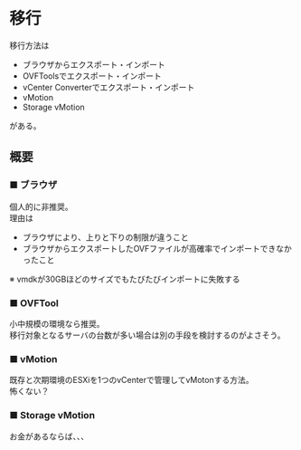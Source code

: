 # 移行
移行方法は
- ブラウザからエクスポート・インポート
- OVFToolsでエクスポート・インポート
- vCenter Converterでエクスポート・インポート
- vMotion
- Storage vMotion

がある。
## 概要
### ■ ブラウザ
個人的に非推奨。  
理由は
- ブラウザにより、上りと下りの制限が違うこと
- ブラウザからエクスポートしたOVFファイルが高確率でインポートできなかったこと

※ vmdkが30GBほどのサイズでもたびたびインポートに失敗する

### ■ OVFTool
小中規模の環境なら推奨。  
移行対象となるサーバの台数が多い場合は別の手段を検討するのがよさそう。

### ■ vMotion
既存と次期環境のESXiを1つのvCenterで管理してvMotonする方法。  
怖くない？

### ■ Storage vMotion
お金があるならば、、、
